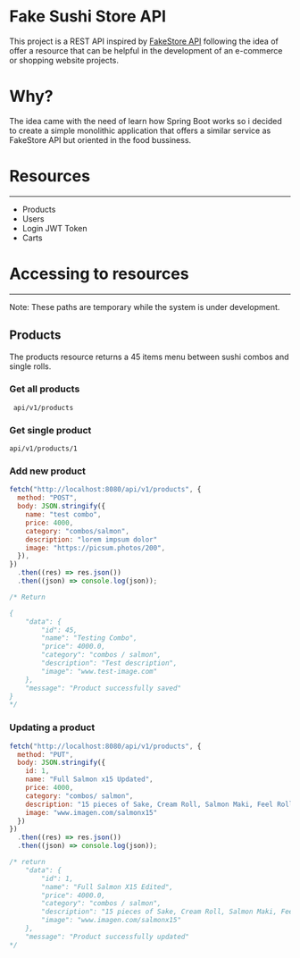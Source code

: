 # Fake Sushi Store API

This project is a REST API inspired by [FakeStore API](https://github.com/keikaavousi/fake-store-api) following the idea of offer a resource that can be helpful in the development of an e-commerce or shopping website projects.

# Why? 

The idea came with the need of learn how Spring Boot works so i decided to create a simple monolithic application that offers a similar service as FakeStore API but oriented in the food bussiness.

# Resources 
---

- Products
- Users
- Login JWT Token
- Carts 

# Accessing to resources 
---
Note: These paths are temporary while the system is under development. 

## Products 

The products resource returns a 45 items menu between sushi combos and single rolls.

### Get all products 

```
 api/v1/products 
```

### Get single product 

```
api/v1/products/1
```

### Add new product

```js
fetch("http://localhost:8080/api/v1/products", {
  method: "POST",
  body: JSON.stringify({
    name: "test combo",
    price: 4000,
    category: "combos/salmon",
    description: "lorem impsum dolor"
    image: "https://picsum.photos/200",
  }),
})
  .then((res) => res.json())
  .then((json) => console.log(json));

/* Return

{
    "data": {
        "id": 45,
        "name": "Testing Combo",
        "price": 4000.0,
        "category": "combos / salmon",
        "description": "Test description",
        "image": "www.test-image.com"
    },
    "message": "Product successfully saved"
}
*/
```

### Updating a product 

```js
fetch("http://localhost:8080/api/v1/products", {
  method: "PUT",
  body: JSON.stringify({
    id: 1,
    name: "Full Salmon x15 Updated",
    price: 4000,
    category: "combos/ salmon",
    description: "15 pieces of Sake, Cream Roll, Salmon Maki, Feel Roll",
    image: "www.imagen.com/salmonx15"
  })
})
  .then((res) => res.json())
  .then((json) => console.log(json));

/* return 
    "data": {
        "id": 1,
        "name": "Full Salmon X15 Edited",
        "price": 4000.0,
        "category": "combos / salmon",
        "description": "15 pieces of Sake, Cream Roll, Salmon Maki, Feel Roll",
        "image": "www.imagen.com/salmonx15"
    },
    "message": "Product successfully updated"
*/
```
